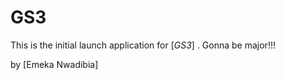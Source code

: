 # GS3 

This is the initial launch application for [*GS3*]  . Gonna be major!!!

by [Emeka Nwadibia] 